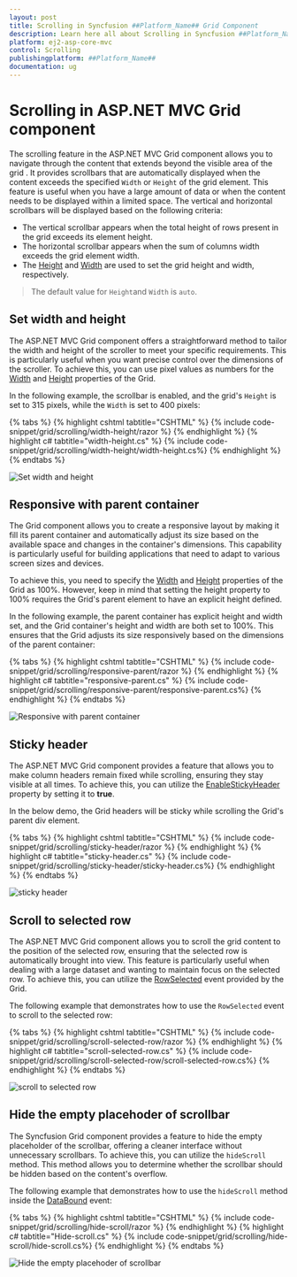 ```yaml
---
layout: post
title: Scrolling in Syncfusion ##Platform_Name## Grid Component
description: Learn here all about Scrolling in Syncfusion ##Platform_Name## Grid component of Syncfusion Essential JS 2 and more.
platform: ej2-asp-core-mvc
control: Scrolling
publishingplatform: ##Platform_Name##
documentation: ug
---
```


# Scrolling in ASP.NET MVC Grid component

The scrolling feature in the ASP.NET MVC Grid component allows you to navigate through the content that extends beyond the visible area of the grid . It provides scrollbars that are automatically displayed when the content exceeds the specified `Width` or `Height` of the grid element. This feature is useful when you have a large amount of data or when the content needs to be displayed within a limited space. The vertical and horizontal scrollbars will be displayed based on the following criteria:

* The vertical scrollbar appears when the total height of rows present in the grid exceeds its element height.
* The horizontal scrollbar appears when the sum of columns width exceeds the grid element width.
* The [Height](https://help.syncfusion.com/cr/aspnetmvc-js2/Syncfusion.EJ2.Grids.Grid.html#Syncfusion_EJ2_Grids_Grid_Height) and [Width](https://help.syncfusion.com/cr/aspnetmvc-js2/Syncfusion.EJ2.Grids.Grid.html#Syncfusion_EJ2_Grids_Grid_Width) are used to set the grid height and width, respectively.

> The default value for `Height`and `Width` is `auto`.

## Set width and height

The ASP.NET MVC Grid component offers a straightforward method to tailor the width and height of the scroller to meet your specific requirements. This is particularly useful when you want precise control over the dimensions of the scroller. To achieve this, you can use pixel values as numbers for the [Width](https://help.syncfusion.com/cr/aspnetmvc-js2/Syncfusion.EJ2.Grids.Grid.html#Syncfusion_EJ2_Grids_Grid_Width) and [Height](https://help.syncfusion.com/cr/aspnetmvc-js2/Syncfusion.EJ2.Grids.Grid.html#Syncfusion_EJ2_Grids_Grid_Height) properties of the Grid.

In the following example, the scrollbar is enabled, and the grid's `Height` is set to 315 pixels, while the `Width` is set to 400 pixels:

{% tabs %}
{% highlight cshtml tabtitle="CSHTML" %}
{% include code-snippet/grid/scrolling/width-height/razor %}
{% endhighlight %}
{% highlight c# tabtitle="width-height.cs" %}
{% include code-snippet/grid/scrolling/width-height/width-height.cs%}
{% endhighlight %}
{% endtabs %}

![Set width and height](../../images/scrolling/scrolling.png)

## Responsive with parent container

The Grid component allows you to create a responsive layout by making it fill its parent container and automatically adjust its size based on the available space and changes in the container's dimensions. This capability is particularly useful for building applications that need to adapt to various screen sizes and devices.

To achieve this, you need to specify the [Width](https://help.syncfusion.com/cr/aspnetmvc-js2/Syncfusion.EJ2.Grids.Grid.html#Syncfusion_EJ2_Grids_Grid_Width) and [Height](https://help.syncfusion.com/cr/aspnetmvc-js2/Syncfusion.EJ2.Grids.Grid.html#Syncfusion_EJ2_Grids_Grid_Height) properties of the Grid as 100%. However, keep in mind that setting the height property to 100% requires the Grid's parent element to have an explicit height defined.

In the following example, the parent container has explicit height and width set, and the Grid container's height and width are both set to 100%. This ensures that the Grid adjusts its size responsively based on the dimensions of the parent container:

{% tabs %}
{% highlight cshtml tabtitle="CSHTML" %}
{% include code-snippet/grid/scrolling/responsive-parent/razor %}
{% endhighlight %}
{% highlight c# tabtitle="responsive-parent.cs" %}
{% include code-snippet/grid/scrolling/responsive-parent/responsive-parent.cs%}
{% endhighlight %}
{% endtabs %}

![Responsive with parent container](../../images/scrolling/scrolling-parent.png)

## Sticky header

The ASP.NET MVC Grid component provides a feature that allows you to make column headers remain fixed while scrolling, ensuring they stay visible at all times. To achieve this, you can utilize the [EnableStickyHeader](https://help.syncfusion.com/cr/aspnetmvc-js2/Syncfusion.EJ2.Grids.Grid.html#Syncfusion_EJ2_Grids_Grid_EnableStickyHeader) property by setting it to **true**.

In the below demo, the Grid headers will be sticky while scrolling the Grid's parent div element.

{% tabs %}
{% highlight cshtml tabtitle="CSHTML" %}
{% include code-snippet/grid/scrolling/sticky-header/razor %}
{% endhighlight %}
{% highlight c# tabtitle="sticky-header.cs" %}
{% include code-snippet/grid/scrolling/sticky-header/sticky-header.cs%}
{% endhighlight %}
{% endtabs %}

![sticky header](../../images/scrolling/sticky-header.gif)

## Scroll to selected row

The ASP.NET MVC Grid component allows you to scroll the grid content to the position of the selected row, ensuring that the selected row is automatically brought into view. This feature is particularly useful when dealing with a large dataset and wanting to maintain focus on the selected row. To achieve this, you can utilize the [RowSelected](https://help.syncfusion.com/cr/aspnetmvc-js2/Syncfusion.EJ2.Grids.Grid.html#Syncfusion_EJ2_Grids_Grid_RowSelected) event provided by the Grid.

The following example that demonstrates how to use the `RowSelected` event to scroll to the selected row:

{% tabs %}
{% highlight cshtml tabtitle="CSHTML" %}
{% include code-snippet/grid/scrolling/scroll-selected-row/razor %}
{% endhighlight %}
{% highlight c# tabtitle="scroll-selected-row.cs" %}
{% include code-snippet/grid/scrolling/scroll-selected-row/scroll-selected-row.cs%}
{% endhighlight %}
{% endtabs %}

![scroll to selected row](../../images/scrolling/scrolling-select-scroll.gif)

## Hide the empty placehoder of scrollbar

The Syncfusion Grid component provides a feature to hide the empty placeholder of the scrollbar, offering a cleaner interface without unnecessary scrollbars. To achieve this, you can utilize the `hideScroll` method. This method allows you to determine whether the scrollbar should be hidden based on the content's overflow.

The following example that demonstrates how to use the `hideScroll` method inside the [DataBound](https://help.syncfusion.com/cr/aspnetmvc-js2/Syncfusion.EJ2.Grids.Grid.html#Syncfusion_EJ2_Grids_Grid_DataBound) event:

{% tabs %}
{% highlight cshtml tabtitle="CSHTML" %}
{% include code-snippet/grid/scrolling/hide-scroll/razor %}
{% endhighlight %}
{% highlight c# tabtitle="Hide-scroll.cs" %}
{% include code-snippet/grid/scrolling/hide-scroll/hide-scroll.cs%}
{% endhighlight %}
{% endtabs %}

![Hide the empty placehoder of scrollbar](../../images/scrolling/scrolling-holder.png)